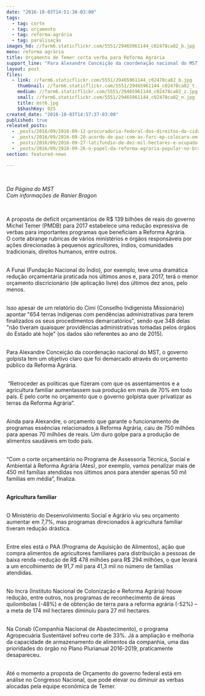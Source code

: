```yaml
---
date: "2016-10-03T14:51:38-03:00"
tags:
  - tag: corte
  - tag: orçamento
  - tag: reforma-agrária
  - tag: paralisação
images_hd: //farm6.staticflickr.com/5551/29465961144_c02478ca82_b.jpg
menu: reforma agrária
title: Orçamento de Temer corta verba para Reforma Agrária
support_line: "Para Alexandre Conceição da coordenação nacional do MST, o governo golpista tem um objetivo claro que foi demarcado através do orçamento público da Reforma Agrária"
layout: post
files:
  - link: //farm6.staticflickr.com/5551/29465961144_c02478ca82_b.jpg
    thumbnail: //farm6.staticflickr.com/5551/29465961144_c02478ca82_t.jpg
    medium: //farm6.staticflickr.com/5551/29465961144_c02478ca82_z.jpg
    small: //farm6.staticflickr.com/5551/29465961144_c02478ca82_n.jpg
    title: mst6.jpg
    $$hashKey: 02S
created_date: "2016-10-03T14:57:37-03:00"
published: true
releated_posts:
  - _posts/2016/09/2016-09-12-procuradoria-federal-dos-direitos-do-cidadao-quer-retomada-da-reforma-agraria-no-pais.md
  - _posts/2016/09/2016-09-20-acordo-de-paz-com-as-farc-ep-colocara-em-debate-a-reforma-agraria.md
  - _posts/2016/09/2016-09-27-latifundio-de-dez-mil-hectares-e-ocupado-no-vale-do-rio-doce.md
  - _posts/2016/09/2016-09-26-o-papel-da-reforma-agraria-popular-no-brasil.md
section: featured-news

---
```

<p>&nbsp;</p>

<p><em>Da P&aacute;gina do MST<br />
Com informa&ccedil;&otilde;es de Ranier Bragon</em></p>

<p>&nbsp;</p>

<p>A proposta de deficit or&ccedil;ament&aacute;rios de R$ 139 bilh&otilde;es de reais do governo Michel Temer (PMDB) para 2017 estabelece uma redu&ccedil;&atilde;o expressiva de verbas para importantes programas que beneficiam a Reforma Agr&aacute;ria.<br />
O corte abrange rubricas de v&aacute;rios minist&eacute;rios e &oacute;rg&atilde;os respons&aacute;veis por a&ccedil;&otilde;es direcionadas &agrave;&nbsp;pequenos agricultores, &iacute;ndios,&nbsp;comunidades tradicionais, direitos humanos, entre outros.</p>

<p><br />
A Funai (Funda&ccedil;&atilde;o Nacional do &Iacute;ndio), por exemplo, teve uma dram&aacute;tica redu&ccedil;&atilde;o or&ccedil;ament&aacute;ria praticada nos &uacute;ltimos anos e, para 2017, ter&aacute; o menor or&ccedil;amento discricion&aacute;rio (de aplica&ccedil;&atilde;o livre) dos &uacute;ltimos dez anos, pelo menos.</p>

<p><br />
Isso apesar de um relat&oacute;rio do Cimi (Conselho Indigenista Mission&aacute;rio) apontar &quot;654 terras ind&iacute;genas com pend&ecirc;ncias administrativas para terem finalizados os seus procedimentos demarcat&oacute;rios&quot;, sendo que 348 delas &quot;n&atilde;o tiveram quaisquer provid&ecirc;ncias administrativas tomadas pelos &oacute;rg&atilde;os do Estado at&eacute; hoje&quot; (os dados s&atilde;o referentes ao ano de 2015).</p>

<p><br />
Para Alexandre Concei&ccedil;&atilde;o da coordena&ccedil;&atilde;o nacional do MST, o governo golpista&nbsp;tem um objetivo claro que foi demarcado atrav&eacute;s do or&ccedil;amento p&uacute;blico da Reforma Agr&aacute;ria.&nbsp;</p>

<p><br />
&nbsp;&ldquo;Retroceder as pol&iacute;ticas que fizeram com que os assentamentos e a agricultura familiar aumentassem sua produ&ccedil;&atilde;o em mais de 70% em todo pa&iacute;s. &Eacute; pelo corte no or&ccedil;amento que o governo golpista quer privatizar as terras da Reforma Agr&aacute;ria&rdquo;.</p>

<p><br />
Ainda para Alexandre, o or&ccedil;amento que garante o funcionamento de programas ess&ecirc;ncias relacionados &agrave; Reforma Agr&aacute;ria, caiu de 750 milh&otilde;es para apenas 70 milh&otilde;es de reais. Um duro golpe para a produ&ccedil;&atilde;o de alimentos saud&aacute;veis em todo pa&iacute;s. &nbsp; &nbsp; &nbsp; &nbsp; &nbsp; &nbsp; &nbsp; &nbsp; &nbsp; &nbsp; &nbsp; &nbsp;&nbsp;</p>

<p><br />
&ldquo;Com o corte or&ccedil;ament&aacute;rio no Programa de Assessoria T&eacute;cnica, Social e Ambiental &agrave; Reforma Agr&aacute;ria (Ates), por exemplo, vamos penalizar mais de 450 mil fam&iacute;lias atendidas nos &uacute;ltimos anos para atender apenas 50 mil fam&iacute;lias em m&eacute;dia&rdquo;, finaliza.</p>

<p><br />
<strong>Agricultura familiar</strong></p>

<p><br />
O Minist&eacute;rio do Desenvolvimento Social e Agr&aacute;rio viu seu or&ccedil;amento aumentar em 7,7%, mas programas direcionados &agrave; agricultura familiar tiveram redu&ccedil;&atilde;o dr&aacute;stica.</p>

<p><br />
Entre eles est&aacute; o PAA (Programa de Aquisi&ccedil;&atilde;o de Alimentos), a&ccedil;&atilde;o que compra alimentos de agricultores familiares para distribui&ccedil;&atilde;o a pessoas de baixa renda &ndash;redu&ccedil;&atilde;o de R$ 478 milh&otilde;es para R$ 294 milh&otilde;es, o que levar&aacute; a um encolhimento de 91,7 mil para 41,3 mil no n&uacute;mero de fam&iacute;lias atendidas.</p>

<p><br />
No Incra (Instituto Nacional de Coloniza&ccedil;&atilde;o e Reforma Agr&aacute;ria) houve redu&ccedil;&atilde;o, entre outros, nos programas de reconhecimento de &aacute;reas quilombolas (-48%) e de obten&ccedil;&atilde;o de terra para a reforma agr&aacute;ria (-52%) &ndash;a meta de 174 mil hectares diminuiu para 27 mil hectares.</p>

<p><br />
Na Conab (Companhia Nacional de Abastecimento), o programa Agropecu&aacute;ria Sustent&aacute;vel sofreu corte de 33%. J&aacute; a amplia&ccedil;&atilde;o e melhoria da capacidade de armazenamento de alimentos da companhia, uma das prioridades do &oacute;rg&atilde;o no Plano Plurianual 2016-2019, praticamente desapareceu.</p>

<p><br />
At&eacute; o momento a proposta de Or&ccedil;amento do governo federal est&aacute; em an&aacute;lise no Congresso Nacional, que pode elevar ou diminuir as verbas alocadas pela equipe econ&ocirc;mica de Temer.</p>
